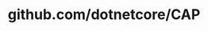---
layout: post
title: github.com/dotnetcore/CAP
categories: link
tags: [انگلیسی, برنامه‌نویسی]
---